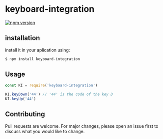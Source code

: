 # keyboard-integration

[![npm version](https://img.shields.io/npm/v/keyboard-integration.svg?style=flat-square)](https://www.npmjs.com/package/keyboard-integration)

## installation

install it in your aplication using:

```bash
$ npm install keyboard-integration
```

## Usage

```js
const KI = require('keyboard-integration')

KI.keyDown('44') // '44' is the code of the key D
KI.keyUp('44')

```

## Contributing
Pull requests are welcome. For major changes, please open an issue first to discuss what you would like to change.